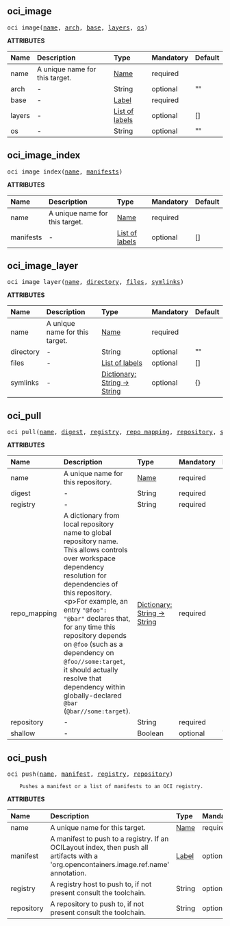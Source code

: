 <!-- Generated with Stardoc: http://skydoc.bazel.build -->



<a id="#oci_image"></a>

## oci_image

<pre>
oci_image(<a href="#oci_image-name">name</a>, <a href="#oci_image-arch">arch</a>, <a href="#oci_image-base">base</a>, <a href="#oci_image-layers">layers</a>, <a href="#oci_image-os">os</a>)
</pre>



**ATTRIBUTES**


| Name  | Description | Type | Mandatory | Default |
| :------------- | :------------- | :------------- | :------------- | :------------- |
| <a id="oci_image-name"></a>name |  A unique name for this target.   | <a href="https://bazel.build/docs/build-ref.html#name">Name</a> | required |  |
| <a id="oci_image-arch"></a>arch |  -   | String | optional | "" |
| <a id="oci_image-base"></a>base |  -   | <a href="https://bazel.build/docs/build-ref.html#labels">Label</a> | required |  |
| <a id="oci_image-layers"></a>layers |  -   | <a href="https://bazel.build/docs/build-ref.html#labels">List of labels</a> | optional | [] |
| <a id="oci_image-os"></a>os |  -   | String | optional | "" |


<a id="#oci_image_index"></a>

## oci_image_index

<pre>
oci_image_index(<a href="#oci_image_index-name">name</a>, <a href="#oci_image_index-manifests">manifests</a>)
</pre>



**ATTRIBUTES**


| Name  | Description | Type | Mandatory | Default |
| :------------- | :------------- | :------------- | :------------- | :------------- |
| <a id="oci_image_index-name"></a>name |  A unique name for this target.   | <a href="https://bazel.build/docs/build-ref.html#name">Name</a> | required |  |
| <a id="oci_image_index-manifests"></a>manifests |  -   | <a href="https://bazel.build/docs/build-ref.html#labels">List of labels</a> | optional | [] |


<a id="#oci_image_layer"></a>

## oci_image_layer

<pre>
oci_image_layer(<a href="#oci_image_layer-name">name</a>, <a href="#oci_image_layer-directory">directory</a>, <a href="#oci_image_layer-files">files</a>, <a href="#oci_image_layer-symlinks">symlinks</a>)
</pre>



**ATTRIBUTES**


| Name  | Description | Type | Mandatory | Default |
| :------------- | :------------- | :------------- | :------------- | :------------- |
| <a id="oci_image_layer-name"></a>name |  A unique name for this target.   | <a href="https://bazel.build/docs/build-ref.html#name">Name</a> | required |  |
| <a id="oci_image_layer-directory"></a>directory |  -   | String | optional | "" |
| <a id="oci_image_layer-files"></a>files |  -   | <a href="https://bazel.build/docs/build-ref.html#labels">List of labels</a> | optional | [] |
| <a id="oci_image_layer-symlinks"></a>symlinks |  -   | <a href="https://bazel.build/docs/skylark/lib/dict.html">Dictionary: String -> String</a> | optional | {} |


<a id="#oci_pull"></a>

## oci_pull

<pre>
oci_pull(<a href="#oci_pull-name">name</a>, <a href="#oci_pull-digest">digest</a>, <a href="#oci_pull-registry">registry</a>, <a href="#oci_pull-repo_mapping">repo_mapping</a>, <a href="#oci_pull-repository">repository</a>, <a href="#oci_pull-shallow">shallow</a>)
</pre>



**ATTRIBUTES**


| Name  | Description | Type | Mandatory | Default |
| :------------- | :------------- | :------------- | :------------- | :------------- |
| <a id="oci_pull-name"></a>name |  A unique name for this repository.   | <a href="https://bazel.build/docs/build-ref.html#name">Name</a> | required |  |
| <a id="oci_pull-digest"></a>digest |  -   | String | required |  |
| <a id="oci_pull-registry"></a>registry |  -   | String | required |  |
| <a id="oci_pull-repo_mapping"></a>repo_mapping |  A dictionary from local repository name to global repository name. This allows controls over workspace dependency resolution for dependencies of this repository.&lt;p&gt;For example, an entry <code>"@foo": "@bar"</code> declares that, for any time this repository depends on <code>@foo</code> (such as a dependency on <code>@foo//some:target</code>, it should actually resolve that dependency within globally-declared <code>@bar</code> (<code>@bar//some:target</code>).   | <a href="https://bazel.build/docs/skylark/lib/dict.html">Dictionary: String -> String</a> | required |  |
| <a id="oci_pull-repository"></a>repository |  -   | String | required |  |
| <a id="oci_pull-shallow"></a>shallow |  -   | Boolean | optional | True |


<a id="#oci_push"></a>

## oci_push

<pre>
oci_push(<a href="#oci_push-name">name</a>, <a href="#oci_push-manifest">manifest</a>, <a href="#oci_push-registry">registry</a>, <a href="#oci_push-repository">repository</a>)
</pre>


        Pushes a manifest or a list of manifests to an OCI registry.
    

**ATTRIBUTES**


| Name  | Description | Type | Mandatory | Default |
| :------------- | :------------- | :------------- | :------------- | :------------- |
| <a id="oci_push-name"></a>name |  A unique name for this target.   | <a href="https://bazel.build/docs/build-ref.html#name">Name</a> | required |  |
| <a id="oci_push-manifest"></a>manifest |  A manifest to push to a registry. If an OCILayout index, then                 push all artifacts with a 'org.opencontainers.image.ref.name'                 annotation.   | <a href="https://bazel.build/docs/build-ref.html#labels">Label</a> | optional | None |
| <a id="oci_push-registry"></a>registry |  A registry host to push to, if not present consult the toolchain.   | String | optional | "" |
| <a id="oci_push-repository"></a>repository |  A repository to push to, if not present consult the toolchain.   | String | optional | "" |


